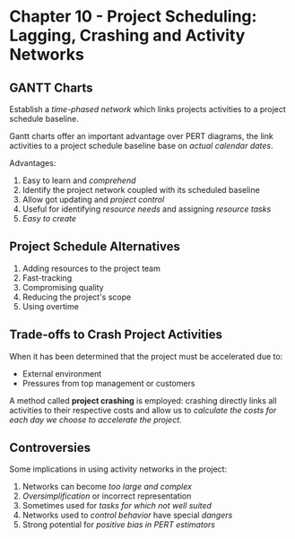 # Chapter 10 - Project Scheduling: Lagging, Crashing and Activity Networks

## GANTT Charts

Establish a *time-phased network* which links projects activities to a project schedule baseline.

Gantt charts offer an important advantage over PERT diagrams, the link activities to a project schedule baseline base on *actual calendar dates*.

Advantages:
1. Easy to learn and *comprehend*
2. Identify the project network coupled with its scheduled baseline
3. Allow got updating and *project control*
4. Useful for identifying *resource needs* and assigning *resource tasks*
5. *Easy to create*

## Project Schedule Alternatives

1. Adding resources to the project team
2. Fast-tracking
3. Compromising quality
4. Reducing the project's scope
5. Using overtime

## Trade-offs to Crash Project Activities

When it has been determined that the project must be accelerated due to:
- External environment
- Pressures from top management or customers

A method called **project crashing** is employed: crashing directly links all activities to their respective costs and allow us to *calculate the costs for each day we choose to accelerate the project*.

## Controversies

Some implications in using activity networks in the project:
 1. Networks can become *too large and complex*
 2. *Oversimplification* or incorrect representation
 3. Sometimes used for *tasks for which not well suited*
 4. Networks used to *control behavior* have special *dangers*
 5. Strong potential for *positive bias in PERT estimators* 